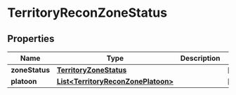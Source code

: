 

# TerritoryReconZoneStatus


## Properties

| Name | Type | Description | Notes |
|------------ | ------------- | ------------- | -------------|
|**zoneStatus** | [**TerritoryZoneStatus**](TerritoryZoneStatus.md) |  |  [optional] |
|**platoon** | [**List&lt;TerritoryReconZonePlatoon&gt;**](TerritoryReconZonePlatoon.md) |  |  [optional] |



